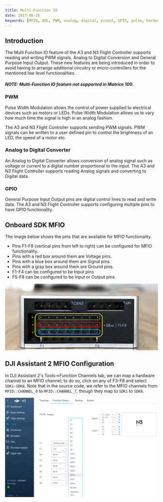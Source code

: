 ```yaml
---
title: Multi-Function IO
date: 2017-06-16
keywords: [MFIO, ADC, PWM, analog, digital, pinout, GPIO, pulse, hardware]
---
```


## Introduction

The Multi Function IO feature of the A3 and N3 Flight Controller supports reading and writing PWM signals, Analog to Digital Conversion and General Purpose Input Output. These new features are being introduced
  in order to avoid having to arrange additional circuitry or micro-controllers for the mentioned low level functionalities.

##### NOTE: Multi-Function IO feature not supported in Matrice 100.
 
### PWM

Pulse Width Modulation allows the control of power supplied to electrical devices such as motors or LEDs. Pulse Width Modulation allows us to vary how much time the signal is high in an analog fashion. 
 
 The A3 and N3 Flight Controller supports sending PWM signals. PWM signals can be written to a user defined pin to control the brightness of an LED, the speed of a motor etc. 

### Analog to Digital Converter 

An Analog to Digital Converter allows conversion of analog signal such as voltage or current to a digital number proportional to the input. 
The A3 and N3 Flight Controller supports reading Analog signals and converting to Digital data.  

### GPIO 

General Purpose Input Output pins are digital control lines to read and write data. 
The A3 and N3 Flight Controller supports configuring multiple pins to have GPIO functionality. 

## Onboard SDK MFIO 

The image below shows the pins that are available for MFIO functionality.
 
* Pins F1-F8 (vertical pins from left to right) can be configured for MFIO functionality. 
* Pins with a red box around them are Voltage pins. 
* Pins with a blue box around them are Signal pins. 
* Pins with a gray box around them are Ground pins. 
* F1-F4 can be configured to be Input pins
* F5-F8 can be configured to be Input or Output pins

[![A3 MFIO](../images/common/A3MFIO.png)](../images/common/A3MFIO.png) 

## DJI Assistant 2 MFIO Configuration

In DJI Assistant 2's Tools->Function Channels tab, we can map a hardware channel to an MFIO channel; to do so, click on any of F3-F8 and select `SDK1-SDK8`. Note that in the source code, we refer to the MFIO channels from `MFIO::CHANNEL_0` to `MFIO::CHANNEL_7`, though they map to `SDK1` to `SDK8`.

![MFIO-Assistant-config](../images/guides/MFIO_config.png)





